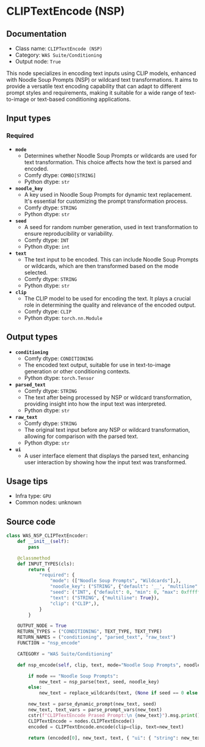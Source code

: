 # CLIPTextEncode (NSP)
## Documentation
- Class name: `CLIPTextEncode (NSP)`
- Category: `WAS Suite/Conditioning`
- Output node: `True`

This node specializes in encoding text inputs using CLIP models, enhanced with Noodle Soup Prompts (NSP) or wildcard text transformations. It aims to provide a versatile text encoding capability that can adapt to different prompt styles and requirements, making it suitable for a wide range of text-to-image or text-based conditioning applications.
## Input types
### Required
- **`mode`**
    - Determines whether Noodle Soup Prompts or wildcards are used for text transformation. This choice affects how the text is parsed and encoded.
    - Comfy dtype: `COMBO[STRING]`
    - Python dtype: `str`
- **`noodle_key`**
    - A key used in Noodle Soup Prompts for dynamic text replacement. It's essential for customizing the prompt transformation process.
    - Comfy dtype: `STRING`
    - Python dtype: `str`
- **`seed`**
    - A seed for random number generation, used in text transformation to ensure reproducibility or variability.
    - Comfy dtype: `INT`
    - Python dtype: `int`
- **`text`**
    - The text input to be encoded. This can include Noodle Soup Prompts or wildcards, which are then transformed based on the mode selected.
    - Comfy dtype: `STRING`
    - Python dtype: `str`
- **`clip`**
    - The CLIP model to be used for encoding the text. It plays a crucial role in determining the quality and relevance of the encoded output.
    - Comfy dtype: `CLIP`
    - Python dtype: `torch.nn.Module`
## Output types
- **`conditioning`**
    - Comfy dtype: `CONDITIONING`
    - The encoded text output, suitable for use in text-to-image generation or other conditioning contexts.
    - Python dtype: `torch.Tensor`
- **`parsed_text`**
    - Comfy dtype: `STRING`
    - The text after being processed by NSP or wildcard transformation, providing insight into how the input text was interpreted.
    - Python dtype: `str`
- **`raw_text`**
    - Comfy dtype: `STRING`
    - The original text input before any NSP or wildcard transformation, allowing for comparison with the parsed text.
    - Python dtype: `str`
- **`ui`**
    - A user interface element that displays the parsed text, enhancing user interaction by showing how the input text was transformed.
## Usage tips
- Infra type: `GPU`
- Common nodes: unknown


## Source code
```python
class WAS_NSP_CLIPTextEncoder:
    def __init__(self):
        pass

    @classmethod
    def INPUT_TYPES(cls):
        return {
            "required": {
                "mode": (["Noodle Soup Prompts", "Wildcards"],),
                "noodle_key": ("STRING", {"default": '__', "multiline": False}),
                "seed": ("INT", {"default": 0, "min": 0, "max": 0xffffffffffffffff}),
                "text": ("STRING", {"multiline": True}),
                "clip": ("CLIP",),
            }
        }

    OUTPUT_NODE = True
    RETURN_TYPES = ("CONDITIONING", TEXT_TYPE, TEXT_TYPE)
    RETURN_NAMES = ("conditioning", "parsed_text", "raw_text")
    FUNCTION = "nsp_encode"

    CATEGORY = "WAS Suite/Conditioning"

    def nsp_encode(self, clip, text, mode="Noodle Soup Prompts", noodle_key='__', seed=0):

        if mode == "Noodle Soup Prompts":
            new_text = nsp_parse(text, seed, noodle_key)
        else:
            new_text = replace_wildcards(text, (None if seed == 0 else seed), noodle_key)

        new_text = parse_dynamic_prompt(new_text, seed)
        new_text, text_vars = parse_prompt_vars(new_text)
        cstr(f"CLIPTextEncode Prased Prompt:\n {new_text}").msg.print()
        CLIPTextEncode = nodes.CLIPTextEncode()
        encoded = CLIPTextEncode.encode(clip=clip, text=new_text)

        return (encoded[0], new_text, text, { "ui": { "string": new_text } })

```
